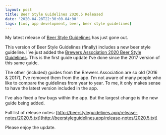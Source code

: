 ```yaml
---
layout: post
title: Beer Style Guidelines 2020.5 Released
date: '2020-04-28T22:30:00-04:00'
tags: [ios, app development, beer, beer style guidelines]
---
```

My latest release of [Beer Style Guidelines](https://apps.apple.com/us/app/beer-styles-bjcp-2015/id998139111?ls=1) has just gone out.

This version of Beer Style Guidelines (finally) includes a new beer style guideline. I’ve just added the [Brewers Association 2020 Beer Style Guidelines](https://www.brewersassociation.org/edu/brewers-association-beer-style-guidelines/). This is the first guide update I’ve done since the 2017 version of this same guide. 

The other (included) guides from the Brewers Association are so old (2016 & 2017), I’ve removed them from the app. I’m not aware of many people who like to compare the guidelines from year to year. To me, it only makes sense to have the latest version included in the app. 

I’ve also fixed a few bugs within the app. But the largest change is the new guide being added. 

Full list of release notes: [http://beerstyleguidelines.app/release-notes/2020.5.txt](http://beerstyleguidelines.app/release-notes/2020.5.txt)

Please enjoy the update. 
